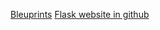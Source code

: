 [Bleuprints](https://hackersandslackers.com/flask-blueprints/)
[Flask website in github](https://github.com/pallets/flask-website/blob/master)
